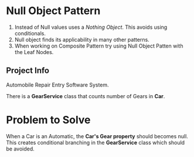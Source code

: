 ﻿# Null Object Pattern

 1. Instead of Null values uses a *Nothing Object*. This avoids using conditionals.
 2. Null object finds its applicability in many other patterns.
 3. When working on Composite Pattern try using Null Object Patten with the Leaf Nodes.	

 ## Project Info

 Automobile Repair Entry Software System.

 There is a **GearService** class that counts number of Gears in **Car**.
 
 # Problem to Solve

 When a Car is an Automatic, the **Car's Gear property** should becomes null. This creates conditional branching in the **GearService** class
 which should be avoided.	




